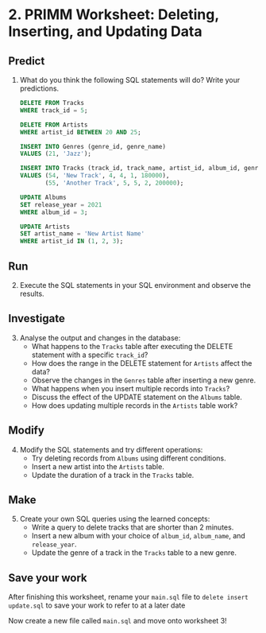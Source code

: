 # 2. PRIMM Worksheet: Deleting, Inserting, and Updating Data

## Predict

1. What do you think the following SQL statements will do? Write your predictions.

   ```SQL
   DELETE FROM Tracks 
   WHERE track_id = 5;
   ```

   ```SQL
   DELETE FROM Artists 
   WHERE artist_id BETWEEN 20 AND 25;
   ```

   ```SQL
   INSERT INTO Genres (genre_id, genre_name) 
   VALUES (21, 'Jazz');
   ```

   ```SQL
   INSERT INTO Tracks (track_id, track_name, artist_id, album_id, genre_id, duration_ms) 
   VALUES (54, 'New Track', 4, 4, 1, 180000), 
          (55, 'Another Track', 5, 5, 2, 200000);
   ```

   ```SQL
   UPDATE Albums 
   SET release_year = 2021 
   WHERE album_id = 3;
   ```

   ```SQL
   UPDATE Artists 
   SET artist_name = 'New Artist Name' 
   WHERE artist_id IN (1, 2, 3);
   ```

## Run

2. Execute the SQL statements in your SQL environment and observe the results.

## Investigate

3. Analyse the output and changes in the database:
   - What happens to the `Tracks` table after executing the DELETE statement with a specific `track_id`?
   - How does the range in the DELETE statement for `Artists` affect the data?
   - Observe the changes in the `Genres` table after inserting a new genre. 
   - What happens when you insert multiple records into `Tracks`?
   - Discuss the effect of the UPDATE statement on the `Albums` table.
   - How does updating multiple records in the `Artists` table work?

## Modify

4. Modify the SQL statements and try different operations:
   - Try deleting records from `Albums` using different conditions.
   - Insert a new artist into the `Artists` table.
   - Update the duration of a track in the `Tracks` table.

## Make

5. Create your own SQL queries using the learned concepts:
   - Write a query to delete tracks that are shorter than 2 minutes.
   - Insert a new album with your choice of `album_id`, `album_name`, and `release_year`.
   - Update the genre of a track in the `Tracks` table to a new genre.

## Save your work
After finishing this worksheet, rename your `main.sql` file to `delete insert update.sql` to save your work to refer to at a later date

Now create a new file called `main.sql` and move onto worksheet 3!